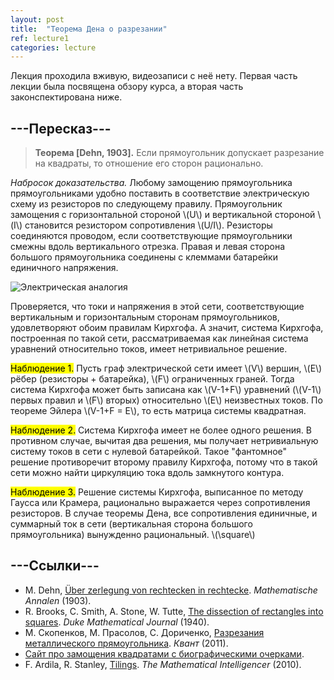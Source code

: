 ```yaml
---
layout: post
title:  "Теорема Дена о разрезании"
ref: lecture1
categories: lecture
---
```


Лекция проходила вживую, видеозаписи с неё нету. Первая часть лекции была посвящена обзору курса, а вторая часть законспектирована ниже.

## ---Пересказ---

> **Теорема [Dehn, 1903].** Если прямоугольник допускает разрезание на квадраты, то отношение его сторон рационально.

_Набросок доказательства._ Любому замощению прямоугольника прямоугольниками удобно поставить в соответствие электрическую схему из резисторов по следующему правилу. Прямоугольник замощения с горизонтальной стороной \\(U\\) и вертикальной стороной \\(I\\) становится резистором сопротивления \\(U/I\\). Резисторы соединяются проводом, если соответствующие прямоугольники смежны вдоль вертикального отрезка. Правая и левая сторона большого прямоугольника соединены с клеммами батарейки единичного напряжения.

![Электрическая аналогия]({{site.baseurl}}/pics/electric.png "Рисунок: М. Прасолов, М. Скопенков")

Проверяется, что токи и напряжения в этой сети, соответствующие вертикальным и горизонтальным сторонам прямоугольников, удовлетворяют обоим правилам Кирхгофа. А значит, система Кирхгофа, построенная по такой сети, рассматриваемая как линейная система уравнений относительно токов, имеет нетривиальное решение. 

<mark>Наблюдение 1.</mark> Пусть граф электрической сети имеет \\(V\\) вершин, \\(E\\) рёбер (резисторы + батарейка), \\(F\\) ограниченных граней. Тогда система Кирхгофа может быть записана как \\(V-1+F\\) уравнений (\\(V-1\\) первых правил и \\(F\\) вторых) относительно \\(E\\) неизвестных токов. По теореме Эйлера \\(V-1+F = E\\), то есть матрица системы квадратная.

<mark>Наблюдение 2.</mark> Система Кирхгофа имеет не более одного решения. В противном случае, вычитая два решения, мы получает нетривиальную систему токов в сети с нулевой батарейкой. Такое "фантомное" решение противоречит второму правилу Кирхгофа, потому что в такой сети можно найти циркуляцию тока вдоль замкнутого контура.

<mark>Наблюдение 3.</mark> Решение системы Кирхгофа, выписанное по методу Гаусса или Крамера, рационально выражается через сопротивления резисторов. В случае теоремы Дена, все сопротивления единичные, и суммарный ток в сети (вертикальная сторона большого прямоугольника) вынужденно рациональный.
\\(\square\\)


## ---Cсылки---
+ M. Dehn, [Über zerlegung von rechtecken in rechtecke](https://link.springer.com/content/pdf/10.1007/BF01444289.pdf). _Mathematische Annalen_ (1903).
+ R. Brooks, C. Smith, A. Stone, W. Tutte, [The dissection of rectangles into squares](https://carlo-hamalainen.net/stuff/Brooks,%20Smith,%20Stone,%20Tutte%20-%20The%20dissection%20of%20rectangles%20into%20squares%20(1940).pdf). _Duke Mathematical Journal_ (1940).
+ М. Скопенков, М. Прасолов, С. Дориченко, [Разрезания металлического прямоугольника](http://www.mathnet.ru/php/archive.phtml?wshow=paper&jrnid=kvant&paperid=1537&option_lang=rus). _Квант_ (2011).
+ [Сайт про замощения квадратами с биографическими очерками](http://www.squaring.net).
+ F. Ardila, R. Stanley, [Tilings](https://link.springer.com/article/10.1007/s00283-010-9160-9). _The Mathematical Intelligencer_ (2010).

[^1]: Грань коразмерности 1, то есть размерности \\(d-1\\), раз речь идёт о \\(d\\)-мерном симплексе.

[^2]: Алгоритм, который мы обсудим, потребует большого числа вопросов к участникам деления (бесконечного, если нам нужен точный ответ), но зато нам не придётся резать пирог более чем на три куска. В этом его отличие от классического решения задачи Штейнгауза о делении между тремя глупцами. Если предпочтения открытые, то хватит и конечного (но большого) числа вопросов, зависящего от _чисел Лебега_ покрытий, связанных с предпочтениями.